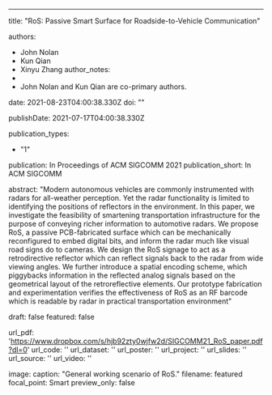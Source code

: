 ---
title: "RoS: Passive Smart Surface for Roadside-to-Vehicle Communication"

authors:
  - John Nolan
  - Kun Qian
  - Xinyu Zhang
author_notes:
  - 
  - John Nolan and Kun Qian are co-primary authors.

date: 2021-08-23T04:00:38.330Z
doi: ""

publishDate: 2021-07-17T04:00:38.330Z

publication_types:
  - "1"

publication: In Proceedings of ACM SIGCOMM 2021
publication_short: In ACM SIGCOMM

abstract: "Modern autonomous vehicles are commonly instrumented with radars for all-weather perception. Yet the radar functionality is limited to identifying the positions of reflectors in the environment. In this paper, we investigate the feasibility of smartening transportation infrastructure for the purpose of conveying richer information to automotive radars. We propose RoS, a passive PCB-fabricated surface which can be mechanically reconfigured to embed digital bits, and inform the radar much like visual road signs do to cameras. We design the RoS signage to act as a retrodirective reflector which can reflect signals back to the radar from wide viewing angles. We further introduce a spatial encoding scheme, which piggybacks information in the reflected analog signals based on the geometrical layout of the retroreflective elements. Our prototype fabrication and experimentation verifies the effectiveness of RoS as an RF barcode which is readable by radar in practical transportation environment"

draft: false
featured: false

url_pdf: 'https://www.dropbox.com/s/hjb92zty0wjfw2d/SIGCOMM21_RoS_paper.pdf?dl=0'
url_code: ''
url_dataset: ''
url_poster: ''
url_project: ''
url_slides: ''
url_source: ''
url_video: ''

image:
  caption: "General working scenario of RoS."
  filename: featured
  focal_point: Smart
  preview_only: false
